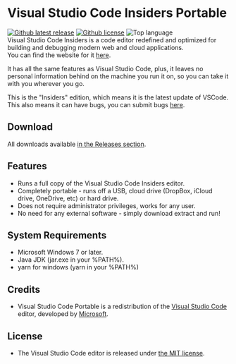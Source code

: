# Visual Studio Code Insiders Portable
[![Github latest release](https://img.shields.io/github/tag/Audition-CSBlock/vscode-insiders-portable-uncompiled.svg?style=flat-square)](https://github.com/Audition-CSBlock/vscode-insiders-portable-uncompiled/releases)
[![Github license](https://img.shields.io/badge/license-MIT-brightgreen.svg?style=flat-square)](https://github.com/Audition-CSBlock/vscode-insiders-portable-uncompiled/blob/master/LICENSE)
![Top language](https://img.shields.io/github/languages/top/Audition-CSBlock/vscode-insiders-portable-uncompiled.svg?style=flat-square)  
Visual Studio Code Insiders is a code editor redefined and optimized for building and
debugging modern web and cloud applications.  
You can find the website for it [here](https://audition-csblock.github.io/vscode-insiders-portable-uncompiled/).  

It has all the same features as Visual Studio Code, plus, 
it leaves no personal information behind on the machine you run it on,
so you can take it with you wherever you go.

This is the "Insiders" edition, which means it is the latest update of VSCode.
This also means it can have bugs, you can submit bugs [here][C5].

[C5]: https://github.com/Microsoft/vscode/issues

## Download
All downloads available [in the Releases section][D1].

 [D1]: https://github.com/Audition-CSBlock/vscode-insiders-portable-uncompiled/releases

## Features
* Runs a full copy of the Visual Studio Code Insiders editor.
* Completely portable - runs off a USB, cloud drive (DropBox, iCloud drive,
  OneDrive, etc) or hard drive.
* Does not require administrator privileges, works for any user.
* No need for any external software - simply download extract and run!

## System Requirements
* Microsoft Windows 7 or later.  
* Java JDK (jar.exe in your %PATH%).  
* yarn for windows (yarn in your %PATH%)  

## Credits
* Visual Studio Code Portable is a redistribution of the
  [Visual Studio Code][C1] editor, developed by [Microsoft][C2].

 [C1]: https://code.visualstudio.com
 [C2]: https://www.microsoft.com

## License

* The Visual Studio Code editor is released under [the MIT license][L2].

 [L2]: https://raw.githubusercontent.com/Microsoft/vscode/master/LICENSE.txt